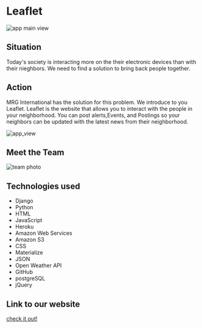# Leaflet 
![app main view](https://i.imgur.com/poEeV4d.png)




## Situation 
Today's society is interacting more on the their electronic devices than with their nieghbors. We need to find a solution to bring back people together. 




## Action 
MRG International has the solution for this problem. We introduce to you Leaflet. Leaflet is the website that allows you to interact with the people in your neighborhood. You can post alerts,Events, and Postings so your neighbors can be updated with the latest news from their neighborhood.



![app_view](https://i.imgur.com/l5gId7E.png)

## Meet the Team

![team photo](https://imgur.com/quGGV0r.png)



## Technologies used 

* Django 
* Python 
* HTML 
* JavaScript
* Heroku 
* Amazon Web Services 
* Amazon S3
* CSS 
* Materialize 
* JSON 
* Open Weather API 
* GitHub 
* postgreSQL
* jQuery


## Link to our website 

[check it out!](https://mgr-leaflet.herokuapp.com)
